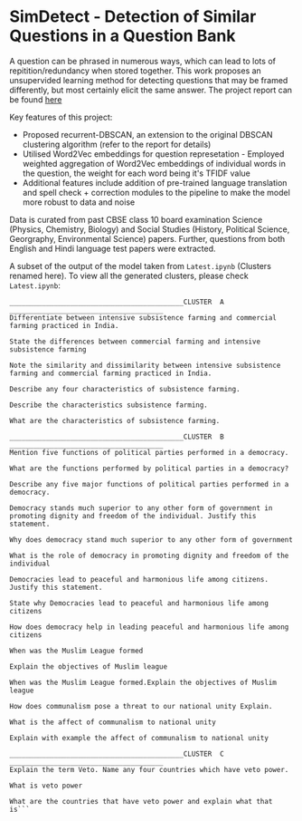 # SimDetect - Detection of Similar Questions in a Question Bank

A question can be phrased in numerous ways, which can lead to lots of repitition/redundancy when stored together. This work proposes an unsupervided learning method for detecting questions that may be framed differently, but most certainly elicit the same answer. The project report can be found [here](https://drive.google.com/file/d/1vRiksnDuJFsMYk5eMFX80l2WLM5rHcKX/view?usp=sharing)

Key features of this project:
- Proposed recurrent-DBSCAN, an extension to the original DBSCAN clustering algorithm (refer to the report for details)
- Utilised Word2Vec embeddings for question represetation - Employed weighted aggregation of Word2Vec embeddings of individual words in the question, the weight for each word being it's TFIDF value
- Additional features include addition of pre-trained language translation and spell check + correction modules to the pipeline to make the model more robust to data and noise

Data is curated from past CBSE class 10 board examination Science (Physics, Chemistry, Biology) and Social Studies (History, Political Science, Georgraphy, Environmental Science) papers. Further, questions from both English and Hindi language test papers were extracted. 

A subset of the output of the model taken from `Latest.ipynb` (Clusters renamed here). To view all the generated clusters, please check `Latest.ipynb`:
```
___________________________________________CLUSTER  A ______________________________________
Differentiate between intensive subsistence farming and commercial farming practiced in India.

State the differences between commercial farming and intensive subsistence farming

Note the similarity and dissimilarity between intensive subsistence farming and commercial farming practiced in India.

Describe any four characteristics of subsistence farming.

Describe the characteristics subsistence farming.

What are the characteristics of subsistence farming.

___________________________________________CLUSTER  B ______________________________________
Mention five functions of political parties performed in a democracy.

What are the functions performed by political parties in a democracy?

Describe any five major functions of political parties performed in a democracy.

Democracy stands much superior to any other form of government in promoting dignity and freedom of the individual. Justify this statement.

Why does democracy stand much superior to any other form of government

What is the role of democracy in promoting dignity and freedom of the individual

Democracies lead to peaceful and harmonious life among citizens. Justify this statement.

State why Democracies lead to peaceful and harmonious life among citizens

How does democracy help in leading peaceful and harmonious life among citizens

When was the Muslim League formed

Explain the objectives of Muslim league

When was the Muslim League formed.Explain the objectives of Muslim league

How does communalism pose a threat to our national unity Explain.

What is the affect of communalism to national unity

Explain with example the affect of communalism to national unity

___________________________________________CLUSTER  C ______________________________________
Explain the term Veto. Name any four countries which have veto power.

What is veto power

What are the countries that have veto power and explain what that is```

